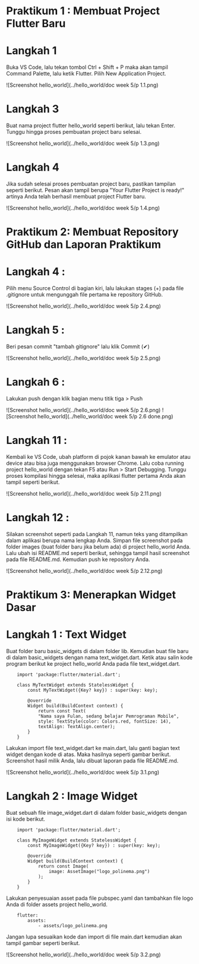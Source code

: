 # Praktikum 1 : Membuat Project Flutter Baru

# Langkah  1

Buka VS Code, lalu tekan tombol Ctrl + Shift + P maka akan tampil Command Palette, lalu ketik Flutter. Pilih New Application Project. 

![Screenshot hello_world](../hello_world/doc week 5/p 1.1.png)

# Langkah 3

Buat nama project flutter hello_world seperti berikut, lalu tekan Enter. Tunggu hingga proses pembuatan project baru selesai.

![Screenshot hello_world](../hello_world/doc week 5/p 1.3.png)

# Langkah 4

Jika sudah selesai proses pembuatan project baru, pastikan tampilan seperti berikut. Pesan akan tampil berupa "Your Flutter Project is ready!" artinya Anda telah berhasil membuat project Flutter baru.

![Screenshot hello_world](../hello_world/doc week 5/p 1.4.png)

# Praktikum 2: Membuat Repository GitHub dan Laporan Praktikum

# Langkah 4 :

Pilih menu Source Control di bagian kiri, lalu lakukan stages (+) pada file .gitignore untuk mengunggah file pertama ke repository GitHub.

![Screenshot hello_world](../hello_world/doc week 5/p 2.4.png)

# Langkah 5 :

Beri pesan commit "tambah gitignore" lalu klik Commit (✔)

![Screenshot hello_world](../hello_world/doc week 5/p 2.5.png)

# Langkah 6 :

Lakukan push dengan klik bagian menu titik tiga > Push

![Screenshot hello_world](../hello_world/doc week 5/p 2.6.png)
![Screenshot hello_world](../hello_world/doc week 5/p 2.6 done.png)

# Langkah 11 :

Kembali ke VS Code, ubah platform di pojok kanan bawah ke emulator atau device atau bisa juga menggunakan browser Chrome. Lalu coba running project hello_world dengan tekan F5 atau Run > Start Debugging. Tunggu proses kompilasi hingga selesai, maka aplikasi flutter pertama Anda akan tampil seperti berikut.

![Screenshot hello_world](../hello_world/doc week 5/p 2.11.png)

# Langkah 12 :

Silakan screenshot seperti pada Langkah 11, namun teks yang ditampilkan dalam aplikasi berupa nama lengkap Anda. Simpan file screenshot pada folder images (buat folder baru jika belum ada) di project hello_world Anda. Lalu ubah isi README.md seperti berikut, sehingga tampil hasil screenshot pada file README.md. Kemudian push ke repository Anda.

![Screenshot hello_world](../hello_world/doc week 5/p 2.12.png)

# Praktikum 3: Menerapkan Widget Dasar

# Langkah 1 : Text Widget

Buat folder baru basic_widgets di dalam folder lib. Kemudian buat file baru di dalam basic_widgets dengan nama text_widget.dart. Ketik atau salin kode program berikut ke project hello_world Anda pada file    text_widget.dart.

        import 'package:flutter/material.dart';

        class MyTextWidget extends StatelessWidget {
            const MyTextWidget({Key? key}) : super(key: key);

            @override
            Widget build(BuildContext context) {
                return const Text(
                "Nama saya Fulan, sedang belajar Pemrograman Mobile",
                style: TextStyle(color: Colors.red, fontSize: 14),
                textAlign: TextAlign.center);
            } 
        }       

Lakukan import file text_widget.dart ke main.dart, lalu ganti bagian text widget dengan kode di atas. Maka hasilnya seperti gambar berikut. Screenshot hasil milik Anda, lalu dibuat laporan pada file README.md.

![Screenshot hello_world](../hello_world/doc week 5/p 3.1.png)

# Langkah 2 : Image Widget

Buat sebuah file    image_widget.dart di dalam folder basic_widgets dengan isi kode berikut.

        import 'package:flutter/material.dart';

        class MyImageWidget extends StatelessWidget {
            const MyImageWidget({Key? key}) : super(key: key);

            @override
            Widget build(BuildContext context) {
                return const Image(
                    image: AssetImage("logo_polinema.png")
                );
            }
        }

Lakukan penyesuaian asset pada file pubspec.yaml dan tambahkan file logo Anda di folder     assets project hello_world.

        flutter:
            assets:
                - assets/logo_polinema.png

Jangan lupa sesuaikan kode dan import di file main.dart kemudian akan tampil gambar seperti berikut.

![Screenshot hello_world](../hello_world/doc week 5/p 3.2.png)